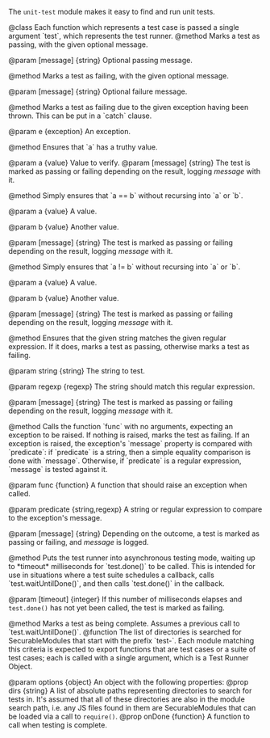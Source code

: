 <!-- contributed by Atul Varma [atul@mozilla.com]  -->
<!-- edited by Noelle Murata [fiveinchpixie@gmail.com]  -->


The `unit-test` module makes it easy to find and run unit tests.

<api name="test">
@class
Each function which represents a test case is passed a single argument
`test`, which represents the test runner.

<api name="pass">
@method
  Marks a test as passing, with the given optional message.

@param [message] {string}
  Optional passing message.
</api>


<api name="fail">
@method
  Marks a test as failing, with the given optional message.

@param [message] {string}
  Optional failure message.
</api>


<api name="exception">
@method
  Marks a test as failing due to the given exception having been thrown.
  This can be put in a `catch` clause.

@param e {exception}
  An exception.
</api>

<api name="assert">
@method
  Ensures that `a` has a truthy value.

@param a {value}
  Value to verify.
@param [message] {string}
  The test is marked as passing or failing depending on the result, logging
  *message* with it.
</api>


<api name="assertEqual">
@method
  Simply ensures that `a == b` without recursing into `a` or `b`.

@param a {value}
  A value.

@param b {value}
  Another value.

@param [message] {string}
  The test is marked as passing or failing depending on the result, logging
  *message* with it.
</api>

<api name="assertNotEqual">
@method
  Simply ensures that `a != b` without recursing into `a` or `b`.

@param a {value}
  A value.

@param b {value}
  Another value.

@param [message] {string}
  The test is marked as passing or failing depending on the result, logging
  *message* with it.
</api>


<api name="assertMatches">
@method
  Ensures that the given string matches the given regular expression.
  If it does, marks a test as passing, otherwise marks a test as
  failing.

@param string {string}
  The string to test.

@param regexp {regexp}
  The string should match this regular expression.

@param [message] {string}
  The test is marked as passing or failing depending on the result, logging
  *message* with it.
</api>


<api name="assertRaises">
@method
  Calls the function `func` with no arguments, expecting an exception
  to be raised. If nothing is raised, marks the test as failing. If an
  exception is raised, the exception's `message` property is
  compared with `predicate`: if `predicate` is a string, then a
  simple equality comparison is done with `message`. Otherwise,
  if `predicate` is a regular expression, `message` is tested
  against it.

@param func {function}
  A function that should raise an exception when called.

@param predicate {string,regexp}
  A string or regular expression to compare to the exception's message.

@param [message] {string}
  Depending on the outcome, a test is marked as passing or failing, and
  *message* is logged.
</api>


<api name="waitUntilDone">
@method
  Puts the test runner into asynchronous testing mode, waiting up to
  *timeout* milliseconds for `test.done()` to be called.  This
  is intended for use in situations where a test suite schedules a
  callback, calls `test.waitUntilDone()`, and then calls
  `test.done()` in the callback.

@param [timeout] {integer}
  If this number of milliseconds elapses and `test.done()` has not yet been
  called, the test is marked as failing.
</api>

<api name="done">
@method
  Marks a test as being complete.  Assumes a previous call to
  `test.waitUntilDone()`.
</api>

</api>

<api name="findAndRunTests">
@function
  The list of directories is searched for SecurableModules that start
  with the prefix `test-`.  Each module matching this criteria is
  expected to export functions that are test cases or a suite of test
  cases; each is called with a single argument, which is a Test Runner
  Object.

@param options {object}
  An object with the following properties:
  @prop dirs {string}
    A list of absolute paths representing directories to search
    for tests in.  It's assumed that all of these directories are also
    in the module search path, i.e. any JS files found in them are
    SecurableModules that can be loaded via a call to
    `require()`.
  @prop onDone {function}
    A function to call when testing is complete.
</api>

